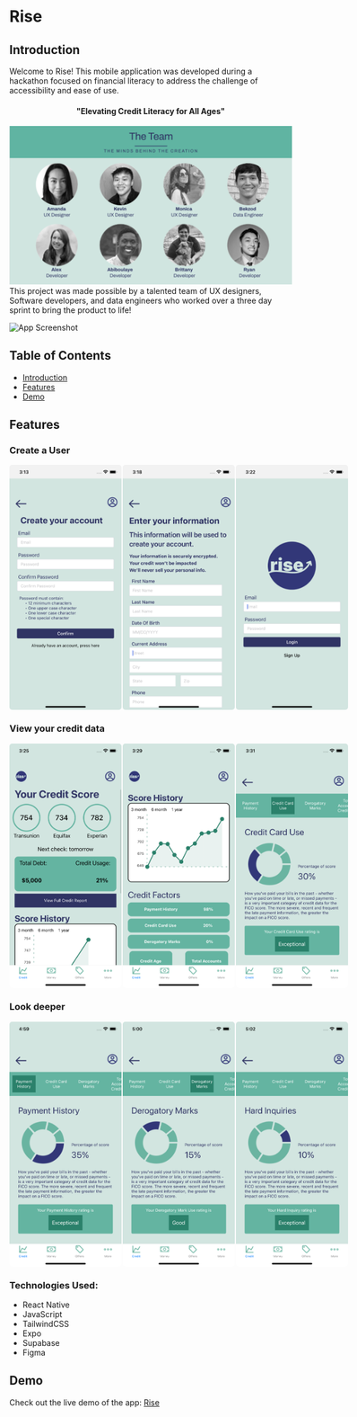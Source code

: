 # Rise

## Introduction

Welcome to Rise! This mobile application was developed during a hackathon focused on financial literacy to address the challenge of accessibility and ease of use.

<h4 style="text-align: center;">"Elevating Credit Literacy for All Ages"</h4>

<img src="./assets/Readme-images/team.jpg">
This project was made possible by a talented team of UX designers, Software developers, and data engineers who worked over a three day sprint to bring the product to life!

![App Screenshot](../../creditapp/creditapp/assets/Readme-images/slide1.jpg)
## Table of Contents

- [Introduction](#introduction)
- [Features](#features)
- [Demo](#demo)


## Features

### Create a User

<div style="display: flex; justify-content: space-between; gap: 2px; margin: 0 auto;">

  <div style="flex: 1; min-width: 200px; max-width: 300px; border-radius: 5px; overflow: hidden;">
    <img src="./assets/Readme-images/sign-in.jpg" width="100%" height="100%" style="object-fit: cover;">
  </div>

  <div style="flex: 1; min-width: 200px; max-width: 300px; border-radius: 5px; overflow: hidden;">
    <img src="./assets/Readme-images/signup.jpg" width="100%" height="100%" style="object-fit: cover;">
  </div>

  <div style="flex: 1; min-width: 200px; max-width: 300px; border-radius: 5px; overflow: hidden;">
    <img src="./assets/Readme-images/login.jpg" width="100%" height="100%" style="object-fit: cover;">
  </div>
</div>

### View your credit data

<div style="display: flex; justify-content: space-between; gap: 2px; margin: 0 auto;">

  <div style="flex: 1; min-width: 200px; min-height: 400px; border-radius: 5px; overflow: hidden;">
    <img src="./assets/Readme-images/home-screen.jpg" width="100%" height="100%" style="object-fit: cover;">
  </div>

  <div style="flex: 1; min-width: 200px; min-height: 400px; border-radius: 5px; overflow: hidden;">
    <img src="./assets/Readme-images/home-screen-2.jpg" width="100%" height="100%" style="object-fit: cover;">
  </div>

  <div style="flex: 1; min-width: 200px; min-height: 400px; border-radius: 5px; overflow: hidden;">
    <img src="./assets/Readme-images/home-screen-3.jpg" width="100%" height="100%" style="object-fit: cover;">
  </div>
</div>

### Look deeper

<div style="display: flex; justify-content: space-between; gap: 2px; margin: 0 auto;">

  <div style="flex: 1; min-width: 200px; min-height: 400px; border-radius: 5px; overflow: hidden;">
    <img src="./assets/Readme-images/history.jpg" width="100%" height="100%" style="object-fit: cover;">
  </div>

  <div style="flex: 1; min-width: 200px; min-height: 400px; border-radius: 5px; overflow: hidden;">
    <img src="./assets/Readme-images/marks.png" width="100%" height="100%" style="object-fit: cover;">
  </div>

  <div style="flex: 1; min-width: 200px; min-height: 400px; border-radius: 5px; overflow: hidden;">
    <img src="./assets/Readme-images/hard.png" width="100%" height="100%" style="object-fit: cover;">
  </div>
</div>

### Technologies Used:
<ul>
    <li>React Native</li>
    <li>JavaScript</li>
    <li>TailwindCSS</li>
    <li>Expo</li>
    <li>Supabase</li>
    <li>Figma</li>
</ul>

## Demo

Check out the live demo of the app: [Rise](https://www.figma.com/proto/Gztm2KyqMmRfGCSV6VEe0k/Sketch%2F-Mid-fi?type=design&node-id=267-173&t=lYrw4xcGOTkW2x5C-1&scaling=scale-down&page-id=6%3A128&starting-point-node-id=265%3A125&show-proto-sidebar=1&mode=design)
